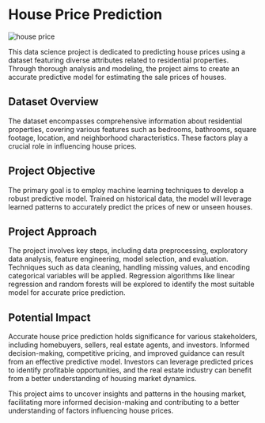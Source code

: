 # House Price Prediction
![house price](https://github.com/rayyan-munassar/House-Price-Prediction/assets/96084318/16ae50ee-80a9-42af-8913-54f594a8ddee)

This data science project is dedicated to predicting house prices using a dataset featuring diverse attributes related to residential properties. Through thorough analysis and modeling, the project aims to create an accurate predictive model for estimating the sale prices of houses.

## Dataset Overview
The dataset encompasses comprehensive information about residential properties, covering various features such as bedrooms, bathrooms, square footage, location, and neighborhood characteristics. These factors play a crucial role in influencing house prices.

## Project Objective
The primary goal is to employ machine learning techniques to develop a robust predictive model. Trained on historical data, the model will leverage learned patterns to accurately predict the prices of new or unseen houses.

## Project Approach
The project involves key steps, including data preprocessing, exploratory data analysis, feature engineering, model selection, and evaluation. Techniques such as data cleaning, handling missing values, and encoding categorical variables will be applied. Regression algorithms like linear regression and random forests will be explored to identify the most suitable model for accurate price prediction.

## Potential Impact
Accurate house price prediction holds significance for various stakeholders, including homebuyers, sellers, real estate agents, and investors. Informed decision-making, competitive pricing, and improved guidance can result from an effective predictive model. Investors can leverage predicted prices to identify profitable opportunities, and the real estate industry can benefit from a better understanding of housing market dynamics.

This project aims to uncover insights and patterns in the housing market, facilitating more informed decision-making and contributing to a better understanding of factors influencing house prices.
